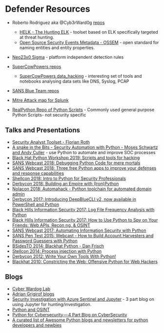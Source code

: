 # Defender Resources

- Roberto Rodriguez aka @Cyb3rWard0g [repos](https://github.com/Cyb3rWard0g?tab=repositories)
  - [HELK - The Hunting ELK](https://github.com/Cyb3rWard0g/HELK) - toolset based on ELK specifically targeted at threat hunting.
  - [Open Source Security Events Metadata - OSSEM](https://github.com/Cyb3rWard0g/OSSEM) - open standard for naming entities and entity properties.

- [Neo23x0 Sigma](https://github.com/Neo23x0/sigma) - platform independent detection rules

- [SuperCowPowers repos](https://github.com/SuperCowPowers)
  - [SuperCowPowers data_hacking](https://github.com/SuperCowPowers/data_hacking) - interesting set of tools and notebooks analysing data sets like DNS, Syslog, PCAP
- [SANS Blue Team repos](https://github.com/sans-blue-team)
- [Mitre Attack map for Splunk](https://github.com/olafhartong/ThreatHunting)
- [RealPython Repo of Python Scripts](https://github.com/realpython/python-scripts) - Commonly used general purpose Python Scripts- not security specific

## Talks and Presentations

- [Security Analyst Toolset - Florian Roth](https://www.slideshare.net/FlorianRoth2/security-analyst-workshop-20190314)
- [A snake in the Bits - Security Automation with Python - Moses Schwartz and Andy Culler](https://www.youtube.com/watch?v=Nzcw9xolvow&list=PLPbTDk1hBo3y_yzy0ZIx_0PKlUiQ0WXG7&index=6) - use Python to automate and improve SOC processes
- [Black Hat Python Workshop 2019: Scripts and tools for hacking](https://github.com/solita/blackhat-python)
- [SANS Webcast 2018: Debugging Python Code for mere mortals](https://www.youtube.com/watch?v=jP15Odi5q8k)
- [SANS Webcast 2018: Three free Python apps to improve your defenses and response capabilities](https://www.youtube.com/watch?v=qDfmTT9R2Fw)
- [Shellcon 2018: Intro to Python for Security Professionals](https://www.youtube.com/watch?v=pFMzgPGfl4w)
- [Derbycon 2018: Building an Empire with (Iron)Python](https://www.youtube.com/watch?v=XjNm99mQmKo)
- [Nolacon 2018: Automahack - Python toolchain for automated domain admin](https://www.youtube.com/watch?time_continue=26&v=-Vun5kppIPw)
- [Derbycon 2017: Introducing DeepBlueCLI v2, now available in PowerShell and Python](https://www.youtube.com/watch?v=2E2p03_Et-M)
- [Black Hills Information Security 2017: Log File Frequency Analysis with Python](https://www.youtube.com/watch?v=6j0zjmaYcXs)
- [Black Hills Information Security 2017: How to Use Python to Spy on Your Friends: Web APIs, Recon ng, & OSINT](https://www.youtube.com/watch?v=BOjz7NfsLpA)
- [SANS Webcast 2017: Automating Information Security with Python](https://www.youtube.com/watch?v=MaeL50iO26s)
- [SANS Pen Test 2015: Webcast - How to Build Account Harvesters and Password Guessers with Python](https://www.youtube.com/watch?v=KXkThJVbTdU)
- [BSidesTO 2014: Blackhat Python - Dan Frisch](https://www.youtube.com/watch?v=InTIjtFIOlU)
- [Stellcon 2014: Process injection with Python](https://www.slideshare.net/infodox/steelcon-2014-process-injection-with-python)
- [Derbycon 2012: Write Your Own Tools With Python!](https://www.youtube.com/watch?v=EamOtLxCweI)
- [Blackhat 2010: Constricting the Web: Offensive Python for Web Hackers](https://www.youtube.com/watch?v=s9zfgP02MTc)

## Blogs

- [Cyber Wardog Lab](https://cyberwardog.blogspot.com)
- [Adrian Grigirof blogs](https://medium.com/@adriangrigorof)
- [Security Investigation with Azure Sentinel and Jupyter](https://techcommunity.microsoft.com/t5/Azure-Sentinel/Security-Investigation-with-Azure-Sentinel-and-Jupyter-Notebooks/ba-p/432921) - 3 part blog on using Jupyter for hunting/investigation.
- [Python and OSINT](http://www.automatingosint.com/blog/)
- [Python for Cybersecurity — 4 Part Blog on CyberSecurity](https://medium.com/cyberdefenders/search?q=python%20for%20cybersecurity)
- [A curated list of Awesome Python blogs and newsletters for python developers and newbies](https://github.com/mikeyny/awesome-python-blogs)
